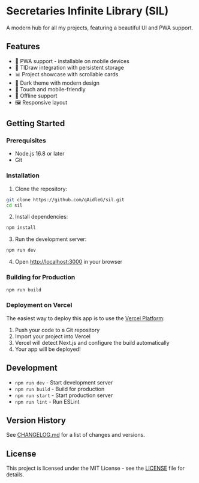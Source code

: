 # Secretaries Infinite Library (SIL)

A modern hub for all my projects, featuring a beautiful UI and PWA support.

## Features

- 📱 PWA support - installable on mobile devices
- 🎨 TlDraw integration with persistent storage
- 📊 Project showcase with scrollable cards
- 🌙 Dark theme with modern design
- 📱 Touch and mobile-friendly
- 🔄 Offline support
- 🖼️ Responsive layout

## Getting Started

### Prerequisites

- Node.js 16.8 or later
- Git

### Installation

1. Clone the repository:
```bash
git clone https://github.com/qAidleG/sil.git
cd sil
```

2. Install dependencies:
```bash
npm install
```

3. Run the development server:
```bash
npm run dev
```

4. Open [http://localhost:3000](http://localhost:3000) in your browser

### Building for Production

```bash
npm run build
```

### Deployment on Vercel

The easiest way to deploy this app is to use the [Vercel Platform](https://vercel.com):

1. Push your code to a Git repository
2. Import your project into Vercel
3. Vercel will detect Next.js and configure the build automatically
4. Your app will be deployed!

## Development

- `npm run dev` - Start development server
- `npm run build` - Build for production
- `npm run start` - Start production server
- `npm run lint` - Run ESLint

## Version History

See [CHANGELOG.md](CHANGELOG.md) for a list of changes and versions.

## License

This project is licensed under the MIT License - see the [LICENSE](LICENSE) file for details.
